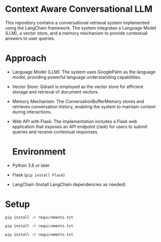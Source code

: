 # Context Aware Conversational LLM

This repository contains a conversational retrieval system implemented using the LangChain framework. The system integrates a Language Model (LLM), a vector store, and a memory mechanism to provide contextual answers to user queries.

# Approach

- Language Model (LLM): The system uses GooglePalm as the language model, providing powerful language understanding capabilities.

- Vector Store: Qdrant is employed as the vector store for efficient storage and retrieval of document vectors.

- Memory Mechanism: The ConversationBufferMemory stores and retrieves conversation history, enabling the system to maintain context during interactions.

- Web API with Flask: The implementation includes a Flask web application that exposes an API endpoint (/ask) for users to submit queries and receive contextual responses.

  # Environment

- Python 3.6 or later
- Flask (`pip install Flask`)
- LangChain (Install LangChain dependencies as needed)

# Setup

```
pip install -r requirements.txt

```
```
pip install -r requirements.txt
```

```
pip install -r requirements.txt
```
